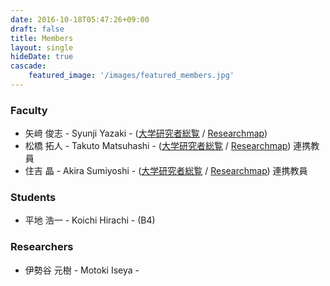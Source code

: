 ```yaml
---
date: 2016-10-18T05:47:26+09:00
draft: false
title: Members
layout: single
hideDate: true
cascade:
    featured_image: '/images/featured_members.jpg'
---
```


### Faculty

- 矢﨑 俊志 - Syunji Yazaki - ([大学研究者総覧](https://researchers.uec.ac.jp/search/detail?systemId=66331fd1bcf826a4520e17560c007669) / [Researchmap](https://researchmap.jp/syunji))
- 松橋 拓人 - Takuto Matsuhashi - ([大学研究者総覧](https://researchers.uec.ac.jp/search/detail.html?systemId=9e095cf9d98f99c1520e17560c007669) / [Researchmap](https://researchmap.jp/takutomatsuhashi)) 連携教員
- 住吉 晶 - Akira Sumiyoshi - ([大学研究者総覧](https://researchers.uec.ac.jp/search/detail.html?systemId=7805e94246720c08520e17560c007669) / [Researchmap](https://researchmap.jp/bQxBPqUYiITCyXORSmlK)) 連携教員


### Students

- 平地 浩一 - Koichi Hirachi - (B4)

### Researchers

- 伊勢谷 元樹 - Motoki Iseya -
